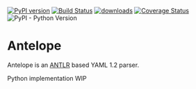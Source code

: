 [![PyPI version](https://badge.fury.io/py/antelope.svg)](https://badge.fury.io/py/antelope)
[![Build Status](https://travis-ci.com/omry/antelope.svg?branch=master)](https://travis-ci.com/omry/antelope)
[![downloads](https://img.shields.io/pypi/dm/antelope.svg)](https://pypistats.org/packages/antelope)
[![Coverage Status](https://coveralls.io/repos/github/omry/antelope/badge.svg)](https://coveralls.io/github/omry/antelope)
![PyPI - Python Version](https://img.shields.io/pypi/pyversions/antelope.svg)

# Antelope
Antelope is an [ANTLR](https://www.antlr.org/) based YAML 1.2 parser.

Python implementation 
WIP

